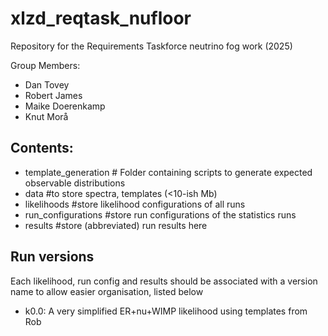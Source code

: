 # xlzd_reqtask_nufloor
Repository for the Requirements Taskforce neutrino fog work (2025)

Group Members: 
 * Dan Tovey
 * Robert James
 * Maike Doerenkamp
 * Knut Morå

## Contents: 

  * template_generation # Folder containing scripts to generate expected observable distributions
  * data #to store spectra, templates (<10-ish Mb)
  * likelihoods #store likelihood configurations of all runs
  * run_configurations #store run configurations of the statistics runs
  * results #store (abbreviated) run results here


## Run versions
Each likelihood, run config and results should be associated with a version name to allow easier organisation, listed below
  * k0.0: A very simplified ER+nu+WIMP likelihood using templates from Rob

